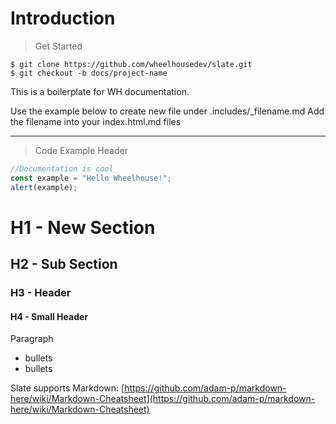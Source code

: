 # Introduction

> Get Started

```shell
$ git clone https://github.com/wheelhousedev/slate.git
$ git checkout -b docs/project-name
```

This is a boilerplate for WH documentation.

Use the example below to create new file under .includes/_filename.md
Add the filename into your index.html.md files

---

> Code Example Header

```javascript
//Documentation is cool
const example = "Hello Wheelhouse!";
alert(example);
```

# H1 - New Section

## H2 - Sub Section

### H3 - Header

#### H4 - Small Header

Paragraph

- bullets
- bullets

Slate supports Markdown: [https://github.com/adam-p/markdown-here/wiki/Markdown-Cheatsheet](https://github.com/adam-p/markdown-here/wiki/Markdown-Cheatsheet)